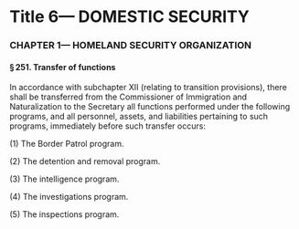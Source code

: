 
# Title 6— DOMESTIC SECURITY
### CHAPTER 1— HOMELAND SECURITY ORGANIZATION
#### § 251. Transfer of functions

In accordance with subchapter XII (relating to transition provisions), there shall be transferred from the Commissioner of Immigration and Naturalization to the Secretary all functions performed under the following programs, and all personnel, assets, and liabilities pertaining to such programs, immediately before such transfer occurs:

(1) The Border Patrol program.

(2) The detention and removal program.

(3) The intelligence program.

(4) The investigations program.

(5) The inspections program.
